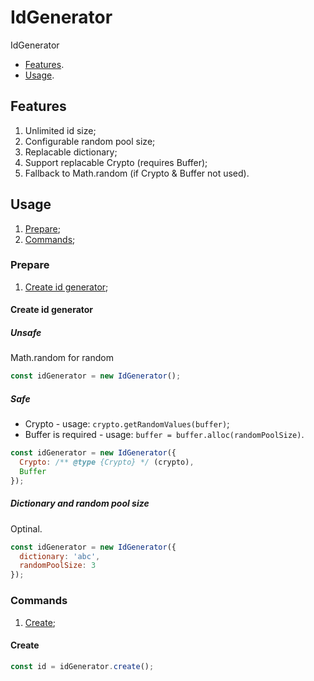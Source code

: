 # IdGenerator
IdGenerator

- [Features](#features).
- [Usage](#usage).

## Features
1) Unlimited id size;
2) Configurable random pool size;
3) Replacable dictionary;
4) Support replacable Crypto (requires Buffer);
5) Fallback to Math.random (if Crypto & Buffer not used).

## Usage
1) [Prepare](#prepare);
2) [Commands](#commands);

### Prepare
1) [Create id generator](#create-id-generator);

#### Create id generator
##### Unsafe
Math.random for random
```js
const idGenerator = new IdGenerator();
```

##### Safe
- Crypto - usage: `crypto.getRandomValues(buffer)`;
- Buffer is required - usage: `buffer = buffer.alloc(randomPoolSize)`.

```js
const idGenerator = new IdGenerator({
  Crypto: /** @type {Crypto} */ (crypto),
  Buffer
});
```

##### Dictionary and random pool size
Optinal.

```js
const idGenerator = new IdGenerator({
  dictionary: 'abc',
  randomPoolSize: 3
});
```

### Commands
1) [Create](#create);

#### Create
```js
const id = idGenerator.create();
```
